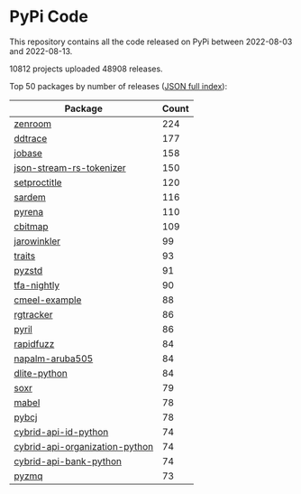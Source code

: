 # PyPi Code

This repository contains all the code released on PyPi between 2022-08-03 and 2022-08-13.

10812 projects uploaded 48908 releases. 

Top 50 packages by number of releases ([JSON full index](./index.json)):

| Package   | Count |
|-----------|-------|
| [zenroom](https://github.com/pypi-data/pypi-code-129/tree/import/zenroom) | 224 |
| [ddtrace](https://github.com/pypi-data/pypi-code-129/tree/import/ddtrace) | 177 |
| [jobase](https://github.com/pypi-data/pypi-code-129/tree/import/jobase) | 158 |
| [json-stream-rs-tokenizer](https://github.com/pypi-data/pypi-code-129/tree/import/json-stream-rs-tokenizer) | 150 |
| [setproctitle](https://github.com/pypi-data/pypi-code-129/tree/import/setproctitle) | 120 |
| [sardem](https://github.com/pypi-data/pypi-code-129/tree/import/sardem) | 116 |
| [pyrena](https://github.com/pypi-data/pypi-code-129/tree/import/pyrena) | 110 |
| [cbitmap](https://github.com/pypi-data/pypi-code-129/tree/import/cbitmap) | 109 |
| [jarowinkler](https://github.com/pypi-data/pypi-code-129/tree/import/jarowinkler) | 99 |
| [traits](https://github.com/pypi-data/pypi-code-129/tree/import/traits) | 93 |
| [pyzstd](https://github.com/pypi-data/pypi-code-129/tree/import/pyzstd) | 91 |
| [tfa-nightly](https://github.com/pypi-data/pypi-code-129/tree/import/tfa-nightly) | 90 |
| [cmeel-example](https://github.com/pypi-data/pypi-code-129/tree/import/cmeel-example) | 88 |
| [rgtracker](https://github.com/pypi-data/pypi-code-129/tree/import/rgtracker) | 86 |
| [pyril](https://github.com/pypi-data/pypi-code-129/tree/import/pyril) | 86 |
| [rapidfuzz](https://github.com/pypi-data/pypi-code-129/tree/import/rapidfuzz) | 84 |
| [napalm-aruba505](https://github.com/pypi-data/pypi-code-129/tree/import/napalm-aruba505) | 84 |
| [dlite-python](https://github.com/pypi-data/pypi-code-129/tree/import/dlite-python) | 84 |
| [soxr](https://github.com/pypi-data/pypi-code-129/tree/import/soxr) | 79 |
| [mabel](https://github.com/pypi-data/pypi-code-129/tree/import/mabel) | 78 |
| [pybcj](https://github.com/pypi-data/pypi-code-129/tree/import/pybcj) | 78 |
| [cybrid-api-id-python](https://github.com/pypi-data/pypi-code-129/tree/import/cybrid-api-id-python) | 74 |
| [cybrid-api-organization-python](https://github.com/pypi-data/pypi-code-129/tree/import/cybrid-api-organization-python) | 74 |
| [cybrid-api-bank-python](https://github.com/pypi-data/pypi-code-129/tree/import/cybrid-api-bank-python) | 74 |
| [pyzmq](https://github.com/pypi-data/pypi-code-129/tree/import/pyzmq) | 73 |
